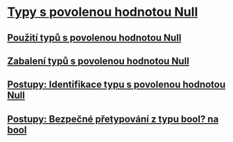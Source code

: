 # [Typy s povolenou hodnotou Null](index.md)
## [Použití typů s povolenou hodnotou Null](using-nullable-types.md)
## [Zabalení typů s povolenou hodnotou Null](boxing-nullable-types.md)
## [Postupy: Identifikace typu s povolenou hodnotou Null](how-to-identify-a-nullable-type.md)
## [Postupy: Bezpečné přetypování z typu bool? na bool](how-to-safely-cast-from-bool-to-bool.md)
